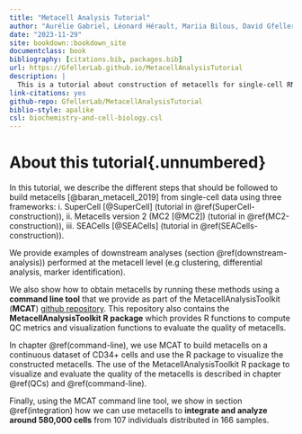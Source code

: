 ```yaml
---
title: "Metacell Analysis Tutorial"
author: "Aurélie Gabriel, Léonard Hérault, Mariia Bilous, David Gfeller"
date: "2023-11-29"
site: bookdown::bookdown_site
documentclass: book
bibliography: [citations.bib, packages.bib]
url: https://GfellerLab.github.io/MetacellAnalysisTutorial
description: |
  This is a tutorial about construction of metacells for single-cell RNA-seq data and analysis of metacells.
link-citations: yes
github-repo: GfellerLab/MetacellAnalysisTutorial
biblio-style: apalike
csl: biochemistry-and-cell-biology.csl
---
```


# About this tutorial{.unnumbered}

In this tutorial, we describe the different steps that should be followed to build metacells [@baran_metacell_2019] from single-cell data using three frameworks:
i. SuperCell [@SuperCell] (tutorial in \@ref(SuperCell-construction)),
ii. Metacells version 2 (MC2 [@MC2]) (tutorial in \@ref(MC2-construction)),
iii. SEACells [@SEACells] (tutorial in \@ref(SEACells-construction)).

We provide examples of downstream analyses (section \@ref(downstream-analysis)) performed at the metacell level (e.g clustering, differential analysis, marker identification).

We also show how to obtain metacells by running these methods using a **command line tool** that we provide as part of the MetacellAnalysisToolkit (**MCAT**) [github repository](https://github.com/GfellerLab/MetacellAnalysisToolkit).
This repository also contains the **MetacellAnalysisToolkit R package** which provides R functions to compute QC
metrics and visualization functions to evaluate the quality of metacells.

In chapter \@ref(command-line), we use MCAT to build metacells on a continuous dataset of CD34+ cells and use the R package to visualize the constructed metacells.
The use of the MetacellAnalysisToolkit R package to visualize and evaluate the quality of the metacells is described in chapter \@ref(QCs) and \@ref(command-line).

Finally, using the MCAT command line tool, we show in section \@ref(integration) how we can use metacells to **integrate and analyze around 580,000 cells** from 107 individuals distributed in 166 samples.
